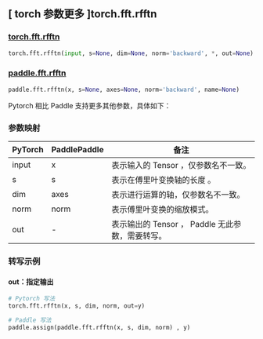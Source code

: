 ## [ torch 参数更多 ]torch.fft.rfftn

### [torch.fft.rfftn](https://pytorch.org/docs/stable/generated/torch.fft.rfftn.html#torch-fft-rfftn)

```python
torch.fft.rfftn(input, s=None, dim=None, norm='backward', *, out=None)
```

### [paddle.fft.rfftn](https://www.paddlepaddle.org.cn/documentation/docs/zh/develop/api/paddle/fft/rfftn_cn.html#rfftn)

```python
paddle.fft.rfftn(x, s=None, axes=None, norm='backward', name=None)
```

Pytorch 相比 Paddle 支持更多其他参数，具体如下：

### 参数映射

| PyTorch                             | PaddlePaddle | 备注                                                                    |
| ----------------------------------- | ------------ | ----------------------------------------------------------------------- |
| input     | x           | 表示输入的 Tensor ，仅参数名不一致。                         |
| s     | s           | 表示在傅里叶变换轴的长度 。                         |
| dim       | axes        | 表示进行运算的轴，仅参数名不一致。                           |
| norm     | norm           | 表示傅里叶变换的缩放模式。                         |
| out           | -      | 表示输出的 Tensor ， Paddle 无此参数，需要转写。         |

###  转写示例
#### out：指定输出
```python
# Pytorch 写法
torch.fft.rfftn(x, s, dim, norm, out=y)

# Paddle 写法
paddle.assign(paddle.fft.rfftn(x, s, dim, norm) , y)
```
